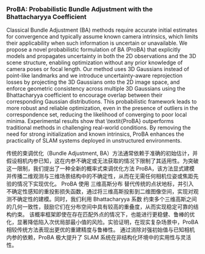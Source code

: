### ProBA: Probabilistic Bundle Adjustment with the Bhattacharyya Coefficient

Classical Bundle Adjustment (BA) methods require accurate initial estimates for convergence and typically assume known camera intrinsics, which limits their applicability when such information is uncertain or unavailable. We propose a novel probabilistic formulation of BA (ProBA) that explicitly models and propagates uncertainty in both the 2D observations and the 3D scene structure, enabling optimization without any prior knowledge of camera poses or focal length. Our method uses 3D Gaussians instead of point-like landmarks and we introduce uncertainty-aware reprojection losses by projecting the 3D Gaussians onto the 2D image space, and enforce geometric consistency across multiple 3D Gaussians using the Bhattacharyya coefficient to encourage overlap between their corresponding Gaussian distributions. This probabilistic framework leads to more robust and reliable optimization, even in the presence of outliers in the correspondence set, reducing the likelihood of converging to poor local minima. Experimental results show that \textit{ProBA} outperforms traditional methods in challenging real-world conditions. By removing the need for strong initialization and known intrinsics, ProBA enhances the practicality of SLAM systems deployed in unstructured environments.

传统的束调优化（Bundle Adjustment, BA）方法通常依赖于准确的初始估计，并假设相机内参已知，这在内参不确定或无法获取的情况下限制了其适用性。为突破这一限制，我们提出了一种全新的概率式束调优化方法 ProBA，该方法显式建模并传播二维观测与三维场景结构中的不确定性，从而在无需任何相机位姿或焦距先验的情况下实现优化。
ProBA 使用 三维高斯分布 替代传统的点状地标，并引入 不确定性感知的重投影损失函数，通过将三维高斯投影到二维图像空间，实现对观测不确定性的建模。同时，我们利用 Bhattacharyya 系数 约束多个三维高斯之间的几何一致性，鼓励它们在分布空间中具有较高的重叠度，从而实现稳定可靠的结构约束。
该概率框架即使在存在匹配外点的情况下，也能进行更稳健、鲁棒的优化，显著降低陷入次优局部最小值的风险。实验证明，在现实复杂场景中，ProBA 相较传统方法表现出更优的重建精度与鲁棒性。
通过消除对强初始值与已知相机内参的依赖，ProBA 极大提升了 SLAM 系统在非结构化环境中的实用性与灵活性。
